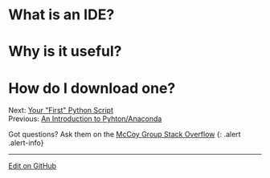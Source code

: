# What is an IDE?

# Why is it useful?

# How do I download one?


<span class="text-muted">Next:</span>
 [Your "First" Python Script](FirstPythonScript.md)<br/>
<span class="text-muted">Previous:</span>
 [An Introduction to Pyhton/Anaconda](IntroToPython.md)
 
 Got questions? Ask them on the [McCoy Group Stack Overflow](https://stackoverflow.com/c/mccoygroup/questions/ask)
{: .alert .alert-info}

---
[Edit on GitHub <i class="fab fa-github" aria-hidden="true"></i>](https://github.com/McCoyGroup/References/edit/gh-pages/McCoy%20Group%20Code%20Academy/GettingStarted/IntroToIDEs.md)
